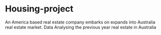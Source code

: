 # Housing-project
An America based real estate company embarks on expands into Australia real estate market. Data Analysing the previous year real estate in Australia
